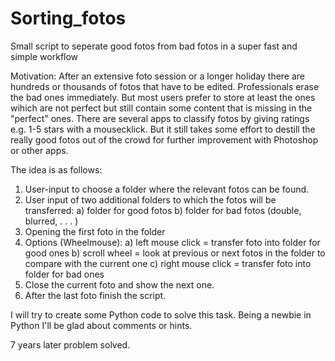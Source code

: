 # Sorting_fotos
Small script to seperate good fotos from bad fotos in a super fast and simple workflow

Motivation: After an extensive foto session or a longer holiday there are hundreds or thousands of fotos that have to be edited. Professionals erase the bad ones immediately. But most users prefer to store at least the ones wihich are not perfect but still contain some content that is missing in the "perfect" ones.
There are several apps to classify fotos by giving ratings e.g. 1-5 stars with a mousecklick. But it still takes some effort to destill the really good fotos out of the crowd for further improvement with Photoshop or other apps.

The idea is as follows:
1) User-input to choose a folder where the relevant fotos can be found.
2) User input of two additional folders to which the fotos will be transferred:
    a) folder for good fotos
    b) folder for bad fotos (double, blurred, . . . )
3) Opening the first foto in the folder
4) Options (Wheelmouse):
  a) left mouse click = transfer foto into folder for good ones
  b) scroll wheel = look at previous or next fotos in the folder to compare with the current one
  c) right mouse click = transfer foto into folder for bad ones
5) Close the current foto and show the next one.
6) After the last foto finish the script.

I will try to create some Python code to solve this task. Being a newbie in Python I'll be glad about comments or hints.
    
7 years later problem solved.
